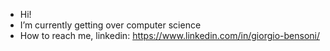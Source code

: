 - Hi!
- I’m currently getting over computer science
- How to reach me, linkedin: https://www.linkedin.com/in/giorgio-bensoni/




